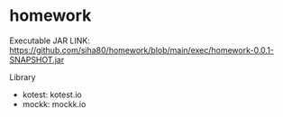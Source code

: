 # homework

Executable JAR LINK: https://github.com/siha80/homework/blob/main/exec/homework-0.0.1-SNAPSHOT.jar

Library
* kotest: kotest.io
* mockk: mockk.io
